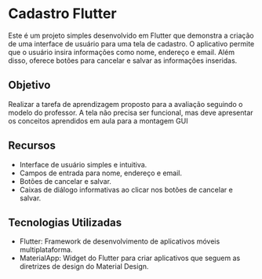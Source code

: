 # Cadastro Flutter

Este é um projeto simples desenvolvido em Flutter que demonstra a criação de uma interface de usuário para uma tela de cadastro. 
O aplicativo permite que o usuário insira informações como nome, endereço e email. 
Além disso, oferece botões para cancelar e salvar as informações inseridas.

## Objetivo
Realizar a tarefa de aprendizagem proposto para a avaliação seguindo o modelo do professor. A tela não precisa ser funcional, 
mas deve apresentar os conceitos aprendidos em aula para a montagem GUI

## Recursos

- Interface de usuário simples e intuitiva.
- Campos de entrada para nome, endereço e email.
- Botões de cancelar e salvar.
- Caixas de diálogo informativas ao clicar nos botões de cancelar e salvar.

## Tecnologias Utilizadas

- Flutter: Framework de desenvolvimento de aplicativos móveis multiplataforma.
- MaterialApp: Widget do Flutter para criar aplicativos que seguem as diretrizes de design do Material Design.
